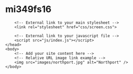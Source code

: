# mi349fs16
<!doctype html>
<html class="no-js" lang="en">
    <head>
        <meta charset="utf-8">
        <meta http-equiv="x-ua-compatible" content="ie=edge">
        <title>Your Page Title Here</title>
        <meta name="description" content="">
        <meta name="viewport" content="width=device-width, initial-scale=1">

        <!-- External link to your main stylesheet -->
        <link rel="stylesheet" href="css/screen.css">

        <!-- External link to your javascript file -->
        <script src="js/index.js"></script>
    </head>
    <body>
        <!-- Add your site content here -->
        <!-- Relative URL image link example -->
        <img src="images/northport.jpg" alt="Northport" />
    </body>
</html>
